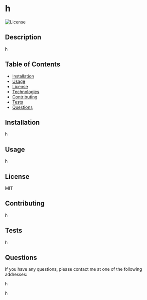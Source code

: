 # h
  ![License](https://img.shields.io/badge/license-MIT-blue.svg)
  
  ## Description 

  h

  ## Table of Contents

  * [Installation](#installation)
  * [Usage](#usage)
  * [License](#license)
  * [Technologies](#technologies)
  * [Contributing](#contributing)
  * [Tests](#tests)
  * [Questions](#questions)

  ## Installation 

  h
  
  ## Usage

  h

  ## License

  MIT

  ## Contributing

  h

  ## Tests

  h

  ## Questions

  If you have any questions, please contact me at one of the following addresses:

  h
  
  h
  